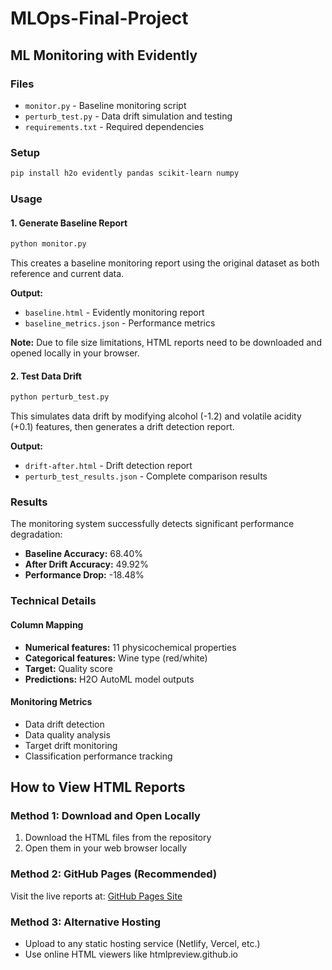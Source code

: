 # MLOps-Final-Project

## ML Monitoring with Evidently

### Files

- `monitor.py` - Baseline monitoring script
- `perturb_test.py` - Data drift simulation and testing
- `requirements.txt` - Required dependencies

### Setup

```bash
pip install h2o evidently pandas scikit-learn numpy
```

### Usage

#### 1. Generate Baseline Report

```bash
python monitor.py
```

This creates a baseline monitoring report using the original dataset as both reference and current data.

**Output:**
- `baseline.html` - Evidently monitoring report
- `baseline_metrics.json` - Performance metrics

**Note:** Due to file size limitations, HTML reports need to be downloaded and opened locally in your browser.

#### 2. Test Data Drift

```bash
python perturb_test.py
```

This simulates data drift by modifying alcohol (-1.2) and volatile acidity (+0.1) features, then generates a drift detection report.

**Output:**
- `drift-after.html` - Drift detection report
- `perturb_test_results.json` - Complete comparison results

### Results

The monitoring system successfully detects significant performance degradation:

- **Baseline Accuracy:** 68.40%
- **After Drift Accuracy:** 49.92%
- **Performance Drop:** -18.48%

### Technical Details

#### Column Mapping
- **Numerical features:** 11 physicochemical properties
- **Categorical features:** Wine type (red/white)
- **Target:** Quality score
- **Predictions:** H2O AutoML model outputs

#### Monitoring Metrics
- Data drift detection
- Data quality analysis
- Target drift monitoring
- Classification performance tracking

## How to View HTML Reports

### Method 1: Download and Open Locally
1. Download the HTML files from the repository
2. Open them in your web browser locally

### Method 2: GitHub Pages (Recommended)
Visit the live reports at: [GitHub Pages Site](https://yijiasong1002-uchi.github.io/MLOps-Final-Project/)

### Method 3: Alternative Hosting
- Upload to any static hosting service (Netlify, Vercel, etc.)
- Use online HTML viewers like htmlpreview.github.io
